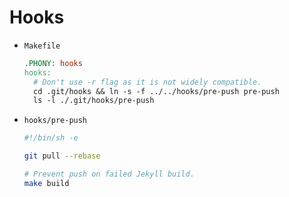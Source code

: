 # Hooks

- `Makefile`
    ```mk
    .PHONY: hooks
    hooks:
      # Don't use -r flag as it is not widely compatible.
      cd .git/hooks && ln -s -f ../../hooks/pre-push pre-push
      ls -l ./.git/hooks/pre-push
    ```
- `hooks/pre-push`
    ```sh
    #!/bin/sh -e

    git pull --rebase

    # Prevent push on failed Jekyll build.
    make build
    ```
